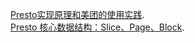 
[Presto实现原理和美团的使用实践](https://tech.meituan.com/2014/06/16/presto.html).   
[Presto 核心数据结构：Slice、Page、Block](https://cloud.tencent.com/developer/article/1656529).   
